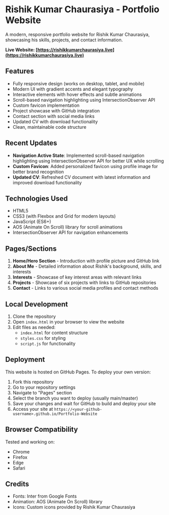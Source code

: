 # Rishik Kumar Chaurasiya - Portfolio Website

A modern, responsive portfolio website for Rishik Kumar Chaurasiya, showcasing his skills, projects, and contact information.

**Live Website: [https://rishikkumarchaurasiya.live](https://rishikkumarchaurasiya.live)**

## Features

- Fully responsive design (works on desktop, tablet, and mobile)
- Modern UI with gradient accents and elegant typography
- Interactive elements with hover effects and subtle animations
- Scroll-based navigation highlighting using IntersectionObserver API
- Custom favicon implementation
- Project showcase with GitHub integration
- Contact section with social media links
- Updated CV with download functionality
- Clean, maintainable code structure

## Recent Updates

- **Navigation Active State**: Implemented scroll-based navigation highlighting using IntersectionObserver API for better UX while scrolling
- **Custom Favicon**: Added personalized favicon using profile image for better brand recognition
- **Updated CV**: Refreshed CV document with latest information and improved download functionality

## Technologies Used

- HTML5
- CSS3 (with Flexbox and Grid for modern layouts)
- JavaScript (ES6+)
- AOS (Animate On Scroll) library for scroll animations
- IntersectionObserver API for navigation enhancements

## Pages/Sections

1. **Home/Hero Section** - Introduction with profile picture and GitHub link
2. **About Me** - Detailed information about Rishik's background, skills, and interests
3. **Interests** - Showcase of key interest areas with relevant links
4. **Projects** - Showcase of six projects with links to GitHub repositories
5. **Contact** - Links to various social media profiles and contact methods

## Local Development

1. Clone the repository
2. Open `index.html` in your browser to view the website
3. Edit files as needed:
   - `index.html` for content structure
   - `styles.css` for styling
   - `script.js` for functionality

## Deployment

This website is hosted on GitHub Pages. To deploy your own version:

1. Fork this repository
2. Go to your repository settings
3. Navigate to "Pages" section
4. Select the branch you want to deploy (usually main/master)
5. Save your changes and wait for GitHub to build and deploy your site
6. Access your site at `https://<your-github-username>.github.io/Portfolio-Website`

## Browser Compatibility

Tested and working on:
- Chrome
- Firefox
- Edge
- Safari

## Credits

- Fonts: Inter from Google Fonts
- Animation: AOS (Animate On Scroll) library
- Icons: Custom icons provided by Rishik Kumar Chaurasiya
